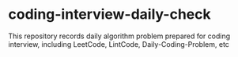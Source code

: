 # coding-interview-daily-check
This repository records daily algorithm problem prepared for coding interview, including LeetCode, LintCode, Daily-Coding-Problem, etc

